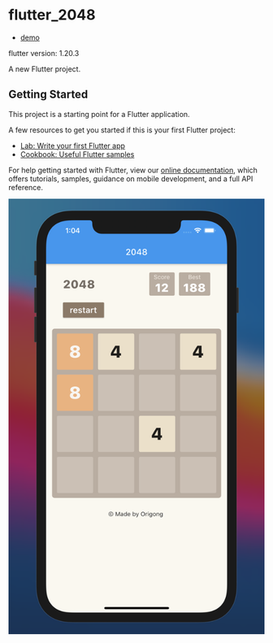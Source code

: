 # flutter_2048

- [demo](https://EmberYu.github.io/flutter_2048/web/#/)

flutter version: 1.20.3

A new Flutter project.

## Getting Started

This project is a starting point for a Flutter application.

A few resources to get you started if this is your first Flutter project:

- [Lab: Write your first Flutter app](https://flutter.dev/docs/get-started/codelab)
- [Cookbook: Useful Flutter samples](https://flutter.dev/docs/cookbook)

For help getting started with Flutter, view our
[online documentation](https://flutter.dev/docs), which offers tutorials,
samples, guidance on mobile development, and a full API reference.

![image-20210213130536219](image-20210213130536219.png)

